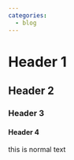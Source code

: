 ```yaml
---
categories:
  - blog
---
```


# Header 1

## Header 2

### Header 3

#### Header 4

this is normal text
